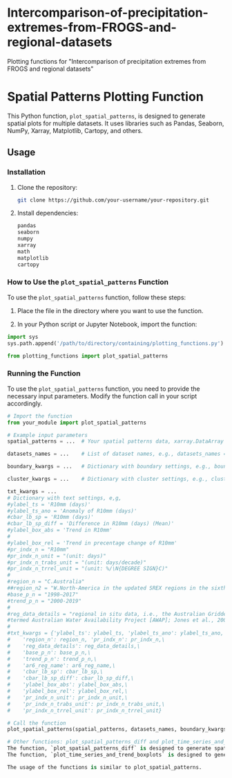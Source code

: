 # Intercomparison-of-precipitation-extremes-from-FROGS-and-regional-datasets
Plotting functions for "Intercomparison of precipitation extremes from FROGS and regional datasets"


# Spatial Patterns Plotting Function

This Python function, `plot_spatial_patterns`, is designed to generate spatial plots for multiple datasets. It uses libraries such as Pandas, Seaborn, NumPy, Xarray, Matplotlib, Cartopy, and others.

## Usage

### Installation

1. Clone the repository:

    ```bash
    git clone https://github.com/your-username/your-repository.git
    ```

2. Install dependencies:

    ```bash
    pandas
    seaborn
    numpy
    xarray
    math
    matplotlib
    cartopy
    ```

### How to Use the `plot_spatial_patterns` Function

To use the `plot_spatial_patterns` function, follow these steps:

1. Place the file in the directory where you want to use the function.

2. In your Python script or Jupyter Notebook, import the function:

```python
import sys
sys.path.append('/path/to/directory/containing/plotting_functions.py')

from plotting_functions import plot_spatial_patterns
```

### Running the Function

To use the `plot_spatial_patterns` function, you need to provide the necessary input parameters. Modify the function call in your script accordingly.

```python
# Import the function
from your_module import plot_spatial_patterns

# Example input parameters
spatial_patterns = ...  # Your spatial patterns data, xarray.DataArray object

datasets_names = ...    # List of dataset names, e.g., datasets_names = ["REGEN_LONG_V1-2019","GPCC_FDD_v2020","CPC_v1.0"]

boundary_kwargs = ...   # Dictionary with boundary settings, e.g., boundary_kwargs = {'lon_reg_min': 109.5, 'lon_reg_max': 155.5, 'lat_reg_min': -45.5, 'lat_reg_max': -9.5}

cluster_kwargs = ...    # Dictionary with cluster settings, e.g., cluster_kwargs = {'num_insitu': 3, 'num_sat': 6, 'num_reanal': 4, 'num_reg': 1}

txt_kwargs = ...
# Dictionary with text settings, e,g,
#ylabel_ts = 'R10mm (days)'
#ylabel_ts_ano = 'Anomaly of R10mm (days)'
#cbar_lb_sp = 'R10mm (days)'
#cbar_lb_sp_diff = 'Difference in R10mm (days) (Mean)'
#ylabel_box_abs = 'Trend in R10mm'
#
#ylabel_box_rel = 'Trend in precentage change of R10mm' 
#pr_indx_n = "R10mm"
#pr_indx_n_unit = "(unit: days)"
#pr_indx_n_trabs_unit = "(unit: days/decade)"
#pr_indx_n_trrel_unit = "(unit: %/\N{DEGREE SIGN}C)"
#
#region_n = "C.Australia"
##region_n2 = "W.North-America in the updated SREX regions in the sixth IPCC assessment report (AR6)"
#base_p_n = "1998–2017"
#trend_p_n = "2000-2019"
#
#reg_data_details = "regional in situ data, i.e., the Australian Gridded Climate Data (AGCD, previously \
#termed Australian Water Availability Project [AWAP]; Jones et al., 2009)"
#
#txt_kwargs = {'ylabel_ts': ylabel_ts, 'ylabel_ts_ano': ylabel_ts_ano, \
#    'region_n': region_n, 'pr_indx_n': pr_indx_n,\
#    'reg_data_details': reg_data_details,\
#    'base_p_n': base_p_n,\
#    'trend_p_n': trend_p_n,\
#    'ar6_reg_name': ar6_reg_name,\
#    'cbar_lb_sp': cbar_lb_sp,\
#    'cbar_lb_sp_diff': cbar_lb_sp_diff,\
#    'ylabel_box_abs': ylabel_box_abs,\
#    'ylabel_box_rel': ylabel_box_rel,\
#    'pr_indx_n_unit': pr_indx_n_unit,\
#    'pr_indx_n_trabs_unit': pr_indx_n_trabs_unit,\
#    'pr_indx_n_trrel_unit': pr_indx_n_trrel_unit}

# Call the function
plot_spatial_patterns(spatial_patterns, datasets_names, boundary_kwargs, cluster_kwargs, txt_kwargs)

# Other functions: plot_spatial_patterns_diff and plot_time_series_and_trend_boxplots
The function, `plot_spatial_patterns_diff` is designed to generate spatial plots for the differences between each dataset and the mean of multiple datasets. 
The function, `plot_time_series_and_trend_boxplots` is designed to generate the time series and the trends (relative to time and GMST respectively) for the datasets.

The usage of the functions is similar to plot_spatial_patterns.
